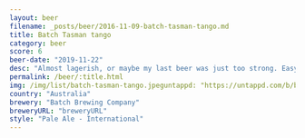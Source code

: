 ```yaml
---
layout: beer
filename: _posts/beer/2016-11-09-batch-tasman-tango.md
title: Batch Tasman tango
category: beer
score: 6
beer-date: "2019-11-22"
desc: "Almost lagerish, or maybe my last beer was just too strong. Easy drinking but ultimately uninteresting"
permalink: /beer/:title.html
img: /img/list/batch-tasman-tango.jpeguntappd: "https://untappd.com/b/batch-brewing-company-tasman-tango-pale-ale/3110633"
country: "Australia"
brewery: "Batch Brewing Company"
breweryURL: "breweryURL"
style: "Pale Ale - International"
---
```

